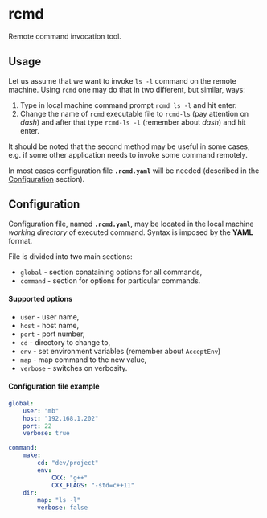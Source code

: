 rcmd
====

Remote command invocation tool.

Usage
-----
Let us assume that we want to invoke `ls -l` command on the remote machine. Using `rcmd` one may do that in two different, but similar, ways:

1. Type in local machine command prompt `rcmd ls -l` and hit enter.
2. Change the name of `rcmd` executable file to `rcmd-ls` (pay attention on _dash_) and after that type `rcmd-ls -l` (remember about _dash_) and hit enter.

It should be noted that the second method may be useful in some cases, e.g. if some other application needs to invoke some command remotely.

In most cases configuration file **`.rcmd.yaml`** will be needed (described in the [Configuration](#configuration) section).

Configuration
-------------
Configuration file, named **`.rcmd.yaml`**, may be located in the local machine _working directory_ of executed command.
Syntax is imposed by the **YAML** format.

File is divided into two main sections:
* `global` - section conataining options for all commands,
* `command` - section for options for particular commands.

#### Supported options
* `user` - user name,
* `host` - host name,
* `port` - port number,
* `cd` - directory to change to,
* `env` - set environment variables (remember about `AcceptEnv`)
* `map` - map command to the new value,
* `verbose` - switches on verbosity.

#### Configuration file example
```yaml
global:
    user: "mb"
    host: "192.168.1.202"
    port: 22
    verbose: true

command:
    make:
        cd: "dev/project"
        env:
            CXX: "g++"
            CXX_FLAGS: "-std=c++11"
    dir:
        map: "ls -l"
        verbose: false
```

